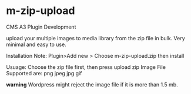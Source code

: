 # m-zip-upload
CMS A3 Plugin Development

upload your multiple images to media library from the zip file in bulk.
Very minimal and easy to use.

Installation Note:
Plugin>Add new > Choose m-zip-upload.zip then install

Usuage:
Choose the zip file first, then press upload zip
Image File Supported are:
png
jpeg
jpg
gif

**warning**
Wordpress might reject the image file if it is more than 1.5 mb.
